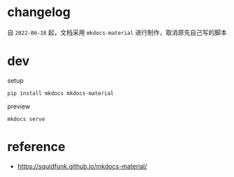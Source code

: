 # changelog

自 `2022-06-18` 起，文档采用 `mkdocs-material` 进行制作，取消原先自己写的脚本

# dev

setup

```
pip install mkdocs mkdocs-material
```

preview 

```
mkdocs serve
```

# reference

- https://squidfunk.github.io/mkdocs-material/

